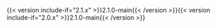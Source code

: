 {{< version include-if="2.1.x" >}}2.1.0-main{{< /version >}}{{< version include-if="2.0.x" >}}2.1.0-main{{< /version >}}